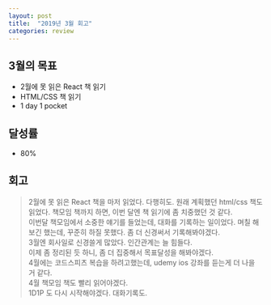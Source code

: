 ```yaml
---
layout: post
title:  "2019년 3월 회고"
categories: review
---
```


## 3월의 목표
  * 2월에 못 읽은 React 책 읽기
  * HTML/CSS 책 읽기
  * 1 day 1 pocket

## 달성률
  * 80%

## 회고
> 2월에 못 읽은 React 책을 마저 읽었다. 다행히도. 원래 계획했던 html/css 책도 읽었다. 책모임 책까지 하면, 이번 달엔 책 읽기에 좀 치중했던 것 같다.   
> 이번달 책모임에서 소중한 얘기를 들었는데, 대화를 기록하는 일이었다. 며칠 해보긴 했는데, 꾸준히 하질 못했다. 좀 더 신경써서 기록해봐야겠다.  
> 3월엔 회사일로 신경쓸게 많았다. 인간관계는 늘 힘들다.   
> 이제 좀 정리된 듯 하니, 좀 더 집중해서 목표달성을 해봐야겠다.   
> 4월에는 코드스피츠 복습을 하려고했는데, udemy ios 강좌를 듣는게 더 나을 거 같다.   
> 4월 책모임 책도 빨리 읽어야겠다.   
> 1D1P 도 다시 시작해야겠다. 대화기록도.
